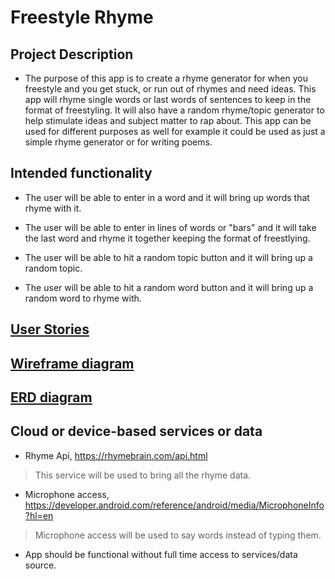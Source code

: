# Freestyle Rhyme

## Project Description
 
* The purpose of this app is to create a rhyme generator for when you freestyle and you get stuck, or run out of rhymes and need ideas. This app will rhyme single words or last words of sentences to keep in the format of freestyling. It will also have a random rhyme/topic generator to help stimulate ideas and subject matter to rap about. This app can be used for different purposes as well for example it could be used as just a simple rhyme generator or for writing poems.

## Intended functionality
* The user will be able to enter in a word and it will bring up words that rhyme with it.

* The user will be able to enter in lines of words or "bars" and it will take the last word and rhyme it together keeping the format of freestlying. 

* The user will be able to hit a random topic button and it will bring up a random topic.

* The user will be able to hit a random word button and it will bring up a random word to rhyme with.

## [User Stories](user-stories.md)

## [Wireframe diagram](wireframe.md)

## [ERD diagram](erd.md)

## Cloud or device-based services or data

* Rhyme Api, https://rhymebrain.com/api.html
> This service will be used to bring all the rhyme data.

* Microphone access, https://developer.android.com/reference/android/media/MicrophoneInfo?hl=en
> Microphone access will be used to say words instead of typing them. 

* App should be functional without full time access to services/data source.